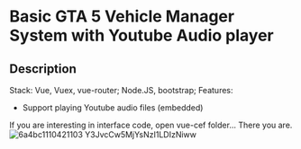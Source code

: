 # Basic GTA 5 Vehicle Manager System with Youtube Audio player
## Description
Stack: 
  Vue, Vuex, vue-router; Node.JS, bootstrap;
Features:
- Support playing Youtube audio files (embedded)

If you are interesting in interface code, open vue-cef folder... There you are.
![6a4bc1110421103 Y3JvcCw5MjYsNzI1LDIzNiww](https://user-images.githubusercontent.com/54706661/230042678-1c079431-4289-4fb6-a600-813f32ff1bcc.png)
